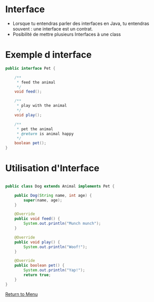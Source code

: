 # Interface

* Lorsque tu entendras parler des interfaces en Java, tu entendras souvent : une interface est un contrat.
* Posibilité de mettre plusieurs Interfaces à une class

# Exemple d interface

```java
public interface Pet {

    /**
     * feed the animal
     */
    void feed();

    /**
     * play with the animal
     */
    void play();

    /**
     * pet the animal
     * @return is animal happy
     */
    boolean pet();
}
```

# Utilisation d'Interface

```java

public class Dog extends Animal implements Pet {

    public Dog(String name, int age) {
        super(name, age);
    }

    @Override
    public void feed() {
        System.out.println("Munch munch");
    }

    @Override
    public void play() {
        System.out.println("Woof!");
    }

    @Override
    public boolean pet() {
        System.out.println("Yap!");
        return true;
    }
}
```

[Return to Menu](https://github.com/JDucellier/CheatSheet/tree/Java)